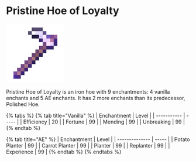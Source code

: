 # Pristine Hoe of Loyalty

![](<../../.gitbook/assets/Pristine Hoe of Loyalty.gif>)

Pristine Hoe of Loyalty is an iron hoe with 9 enchantments: 4 vanilla enchants and 5 AE enchants. It has 2 more enchants than its predecessor, Polished Hoe.

{% tabs %}
{% tab title="Vanilla" %}
| Enchantment | Level |
| ----------- | ----- |
| Efficiency  | 20    |
| Fortune     | 99    |
| Mending     | 99    |
| Unbreaking  | 99    |
{% endtab %}

{% tab title="AE" %}
| Enchantment    | Level |
| -------------- | ----- |
| Potato Planter | 99    |
| Carrot Planter | 99    |
| Planter        | 99    |
| Replanter      | 99    |
| Experience     | 99    |
{% endtab %}
{% endtabs %}
